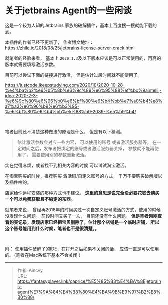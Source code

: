 # 关于jetbrains Agent的一些闲谈


这是一个较为人知的Jetbrains 家族的破解插件，基本上百度搜一搜就能下载的到。

本插件的作者已经不更新了， 作者博文地址： https://zhile.io/2018/08/25/jetbrains-license-server-crack.html

就笔者的经验来看， 基本上 `2020.1.3`及以下版本应该是可以正常使用的，再高的版本就需要填写激活参数。

目前可以尝试下面的链接进行激活， 但是估计过段时间就不能使用了。 

https://justcode.ikeepstudying.com/2020/10/2020-10-28-%e4%ba%b2%e6%b5%8b%e6%9c%89%e6%95%88%ef%bc%9aintellij-idea-2020-2-3-%e6%9c%80%e6%96%b0%e6%bf%80%e6%b4%bb%e7%a0%b4%e8%a7%a3%e6%96%b9%e6%b3%95-%e6%bf%80%e6%b4%bb%e5%88%b0-2089-%e5%b9%b4/

   

​      

笔者目前还不清楚这种做法的原理是什么， 但是有以下猜测。

> 估计激活参数会对应一些内容， 可以使用的账号 或者激活服务器等。 在一定时间之后，发布者把绑定的账号或者激活服务器关掉， 参数就不能再使用了， 需要使用别的参数重新激活。



实在觉得麻烦，或者找不到相关内容的时候 可以试试淘宝激活。

在淘宝购买的时候，推荐购买 激活码/自定义账号的方式， 千万不要购买破解版以及插件啥的。 

店家给你远程安装的那种方式也不建议。 **这里的意思是说完全没必要花钱去购买一个可以免费获取且不稳定的东西。**



就笔者来说， 曾经再2018年的时候买过一次自定义账号激活的方式，使用的时候没发现什么问题。 前段时间又买了一次， 目前还没有什么问题。  **但是笔者刚刚查看购买记录，发现店家已经把宝贝删除了，估计那个店铺是一个临时店铺， 所以这个账号能用到什么时候，笔者也不是很清楚。。**

​    

附： 使用插件破解了的IDE，在打开之后如果不关闭的话， 应该一直是可以使用的。（笔者在Mac系统下基本不会关闭 ）

---

> 作者: Aincvy  
> URL: https://fantasyplayer.link/caprice/%E5%85%B3%E4%BA%8Ejetbrains-agent%E7%9A%84%E4%B8%80%E4%BA%9B%E9%97%B2%E8%B0%88/  

